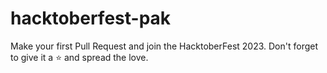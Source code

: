 # hacktoberfest-pak
Make your first Pull Request and join the HacktoberFest 2023. Don't forget to give it a ⭐ and spread the love.
